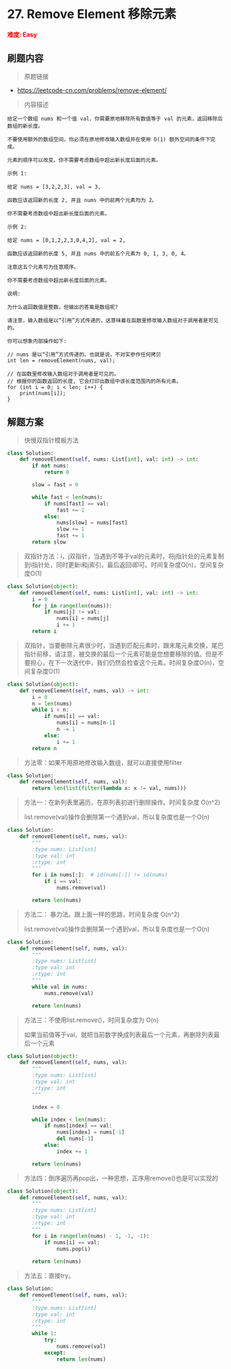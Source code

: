 # 27. Remove Element 移除元素

**<font color=red>难度: Easy</font>**

## 刷题内容

> 原题链接

* https://leetcode-cn.com/problems/remove-element/

> 内容描述

```
给定一个数组 nums 和一个值 val，你需要原地移除所有数值等于 val 的元素，返回移除后数组的新长度。

不要使用额外的数组空间，你必须在原地修改输入数组并在使用 O(1) 额外空间的条件下完成。

元素的顺序可以改变。你不需要考虑数组中超出新长度后面的元素。

示例 1:

给定 nums = [3,2,2,3], val = 3,

函数应该返回新的长度 2, 并且 nums 中的前两个元素均为 2。

你不需要考虑数组中超出新长度后面的元素。

示例 2:

给定 nums = [0,1,2,2,3,0,4,2], val = 2,

函数应该返回新的长度 5, 并且 nums 中的前五个元素为 0, 1, 3, 0, 4。

注意这五个元素可为任意顺序。

你不需要考虑数组中超出新长度后面的元素。

说明:

为什么返回数值是整数，但输出的答案是数组呢?

请注意，输入数组是以“引用”方式传递的，这意味着在函数里修改输入数组对于调用者是可见的。

你可以想象内部操作如下:

// nums 是以“引用”方式传递的。也就是说，不对实参作任何拷贝
int len = removeElement(nums, val);

// 在函数里修改输入数组对于调用者是可见的。
// 根据你的函数返回的长度, 它会打印出数组中该长度范围内的所有元素。
for (int i = 0; i < len; i++) {
    print(nums[i]);
}
```

## 解题方案

> 快慢双指针模板方法

```Python
class Solution:
    def removeElement(self, nums: List[int], val: int) -> int:
        if not nums:
            return 0

        slow = fast = 0

        while fast < len(nums):
            if nums[fast] == val:
                fast += 1
            else:
                nums[slow] = nums[fast]
                slow += 1
                fast += 1
        return slow
```



> 双指针方法：i，j双指针，当遇到不等于val的元素时，将j指针处的元素复制到i指针处，同时更新i和j索引，最后返回i即可。时间复杂度O(n)，空间复杂度O(1)

```python
class Solution(object):
    def removeElement(self, nums: List[int], val: int) -> int:
        i = 0
        for j in range(len(nums)):
            if nums[j] != val:
                nums[i] = nums[j]
                i += 1
        return i
```



> 双指针，当要删除元素很少时，当遇到匹配元素时，跟末尾元素交换，尾巴指针前移，请注意，被交换的最后一个元素可能是您想要移除的值。但是不要担心，在下一次迭代中，我们仍然会检查这个元素。时间复杂度O(n)，空间复杂度O(1)

```python
class Solution(object):
    def removeElement(self, nums, val) -> int:
        i = 0
        n = len(nums)
        while i < n:
            if nums[i] == val:
                nums[i] = nums[n-1]
                n -= 1
            else:
                i += 1
        return n
```





> 方法零：如果不用原地修改输入数组，就可以直接使用filter

```python
class Solution:
    def removeElement(self, nums, val):
        return len(list(filter(lambda x: x != val, nums)))
```



> 方法一：在新列表里遍历，在原列表初进行删除操作。时间复杂度 O(n^2)
>
> list.remove(val)操作会删除第一个遇到val，所以复杂度也是一个O(n)

```python
class Solution:
    def removeElement(self, nums, val):
		"""
        :type nums: List[int]
        :type val: int
        :rtype: int
        """
        for i in nums[:]:  # id(nums[:]) != id(nums)
            if i == val:
                nums.remove(val)

        return len(nums)
```



> 方法二： 暴力法。跟上面一样的思路，时间复杂度 O(n^2)
>
> list.remove(val)操作会删除第一个遇到val，所以复杂度也是一个O(n)

```python
class Solution:
    def removeElement(self, nums, val):
		"""
        :type nums: List[int]
        :type val: int
        :rtype: int
        """
        while val in nums:
            nums.remove(val)

        return len(nums)
```



> 方法三：不使用list.remove()，时间复杂度为 O(n)
>
> 如果当前值等于val，就把当前数字换成列表最后一个元素，再删除列表最后一个元素

```python
class Solution(object):
    def removeElement(self, nums, val):
        """
        :type nums: List[int]
        :type val: int
        :rtype: int
        """

        index = 0

        while index < len(nums):
            if nums[index] == val:
                nums[index] = nums[-1]
                del nums[-1]
            else:
                index += 1

        return len(nums)
```



>方法四：倒序遍历再pop出，一种思想，正序用remove()也是可以实现的

```python
class Solution(object):
    def removeElement(self, nums, val):
        """
        :type nums: List[int]
        :type val: int
        :rtype: int
        """
        for i in range(len(nums) - 1, -1, -1):
            if nums[i] == val:
                nums.pop(i)
                
        return len(nums)
```



> 方法五：直接try。

```python
class Solution:
    def removeElement(self, nums, val):
        """
        :type nums: List[int]
        :type val: int
        :rtype: int
        """
        while 1:
            try:
                nums.remove(val)
            except:
                return len(nums)
```


